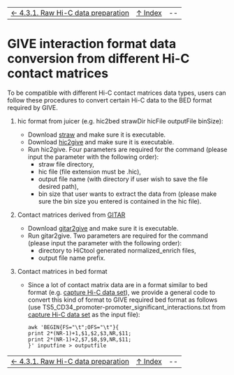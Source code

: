 ||||
| --- | --- | --- |
| [← 4.3.1. Raw Hi-C data preparation](4.3.1-HiCtool.md) | [↑ Index](Readme.md) | -- |

# GIVE interaction format data conversion from different Hi-C contact matrices

To be compatible with different Hi-C contact matrices data types, users can follow these procedures to convert certain Hi-C data to the BED format required by GIVE.

1.  hic format from juicer (e.g. hic2bed strawDir hicFile outputFile binSize):
    *   Download [straw](https://github.com/theaidenlab/straw/wiki/Download) and make sure it is executable.
    *   Download [hic2give](sysbio.ucsd.edu/public/qiw034/hic2give) and make sure it is executable.
    *   Run hic2give. Four parameters are required for the command (please input the parameter with the following order):
        *   straw file directory,
        *   hic file (file extension must be .hic),
        *   output file name (with directory if user wish to save the file desired path),
        *   bin size that user wants to extract the data from (please make sure the bin size you entered is contained in the hic file).


2.  Contact matrices derived from [GITAR](http://www.genomegitar.org)
    *   Download [gitar2give](sysbio.ucsd.edu/public/qiw034/gitar2give) and make sure it is executable.
    *   Run gitar2give. Two parameters are required for the command (please input the parameter with the following order):
        *   directory to HiCtool generated normalized_enrich files,
        *   output file name prefix.

3.  Contact matrices in bed format
    *   Since a lot of contact matrix data are in a format similar to bed format (e.g. [capture Hi-C data set](http://www.ebi.ac.uk/arrayexpress/files/E-MTAB-2323/E-MTAB-2323.additional.1.zip)), we provide a general code to convert this kind of format to GIVE required bed format as follows (use TS5_CD34_promoter-promoter_significant_interactions.txt from [capture Hi-C data set](http://www.ebi.ac.uk/arrayexpress/files/E-MTAB-2323/E-MTAB-2323.additional.1.zip) as the input file):
        ```
        awk 'BEGIN{FS="\t";OFS="\t"}{
        print 2*(NR-1)+1,$1,$2,$3,NR,$11;
        print 2*(NR-1)+2,$7,$8,$9,NR,$11;
        }' inputfine > outputfile
        ```

||||
| --- | --- | --- |
| [← 4.3.1. Raw Hi-C data preparation](4.3.1-HiCtool.md) | [↑ Index](Readme.md) | -- |
